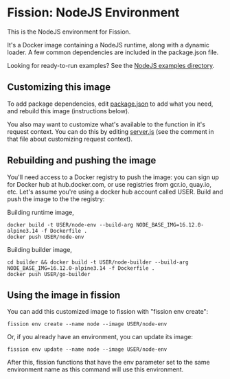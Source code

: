 # Fission: NodeJS Environment

This is the NodeJS environment for Fission.

It's a Docker image containing a NodeJS runtime, along with a dynamic
loader.  A few common dependencies are included in the package.json
file.

Looking for ready-to-run examples? See the [NodeJS examples directory](../../examples/nodejs).

## Customizing this image

To add package dependencies, edit [package.json](./package.json) to add what you need, and rebuild this image (instructions below).

You also may want to customize what's available to the function in it's request context.
You can do this by editing [server.js](./server.js) (see the comment in that file about customizing request context).

## Rebuilding and pushing the image

You'll need access to a Docker registry to push the image: you can sign up for Docker hub at hub.docker.com, or use registries from gcr.io, quay.io, etc.
Let's assume you're using a docker hub account called USER.
Build and push the image to the the registry:

Building runtime image,

```console
docker build -t USER/node-env --build-arg NODE_BASE_IMG=16.12.0-alpine3.14 -f Dockerfile . 
docker push USER/node-env
```

Building builder image,

```console
cd builder && docker build -t USER/node-builder --build-arg NODE_BASE_IMG=16.12.0-alpine3.14 -f Dockerfile .
docker push USER/go-builder
```

## Using the image in fission

You can add this customized image to fission with "fission env create":

```console
fission env create --name node --image USER/node-env
```

Or, if you already have an environment, you can update its image:

```console
fission env update --name node --image USER/node-env
```

After this, fission functions that have the env parameter set to the
same environment name as this command will use this environment.
